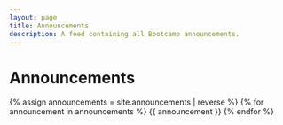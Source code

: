 ```yaml
---
layout: page
title: Announcements
description: A feed containing all Bootcamp announcements.
---
```


# Announcements

{% assign announcements = site.announcements | reverse %}
{% for announcement in announcements %}
{{ announcement }}
{% endfor %}
